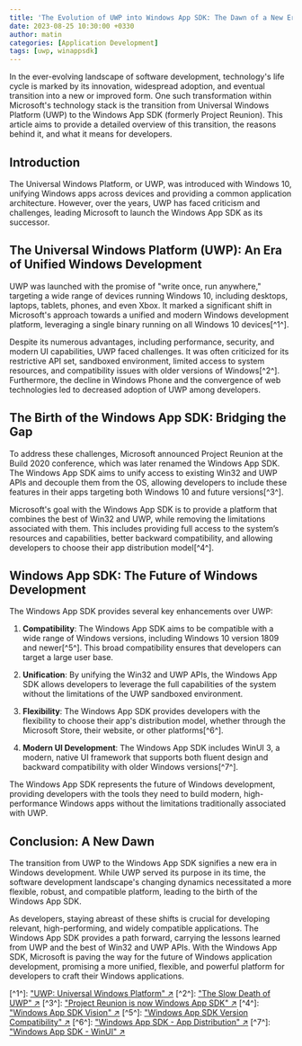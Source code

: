 ```yaml
---
title: 'The Evolution of UWP into Windows App SDK: The Dawn of a New Era'
date: 2023-08-25 10:30:00 +0330
author: matin
categories: [Application Development]
tags: [uwp, winappsdk]
---
```


In the ever-evolving landscape of software development, technology's life cycle is marked by its innovation, widespread adoption, and eventual transition into a new or improved form. One such transformation within Microsoft's technology stack is the transition from Universal Windows Platform (UWP) to the Windows App SDK (formerly Project Reunion). This article aims to provide a detailed overview of this transition, the reasons behind it, and what it means for developers.

## Introduction

The Universal Windows Platform, or UWP, was introduced with Windows 10, unifying Windows apps across devices and providing a common application architecture. However, over the years, UWP has faced criticism and challenges, leading Microsoft to launch the Windows App SDK as its successor.

## The Universal Windows Platform (UWP): An Era of Unified Windows Development

UWP was launched with the promise of "write once, run anywhere," targeting a wide range of devices running Windows 10, including desktops, laptops, tablets, phones, and even Xbox. It marked a significant shift in Microsoft's approach towards a unified and modern Windows development platform, leveraging a single binary running on all Windows 10 devices\[^1^\].

Despite its numerous advantages, including performance, security, and modern UI capabilities, UWP faced challenges. It was often criticized for its restrictive API set, sandboxed environment, limited access to system resources, and compatibility issues with older versions of Windows\[^2^\]. Furthermore, the decline in Windows Phone and the convergence of web technologies led to decreased adoption of UWP among developers.

## The Birth of the Windows App SDK: Bridging the Gap

To address these challenges, Microsoft announced Project Reunion at the Build 2020 conference, which was later renamed the Windows App SDK. The Windows App SDK aims to unify access to existing Win32 and UWP APIs and decouple them from the OS, allowing developers to include these features in their apps targeting both Windows 10 and future versions\[^3^\].

Microsoft's goal with the Windows App SDK is to provide a platform that combines the best of Win32 and UWP, while removing the limitations associated with them. This includes providing full access to the system’s resources and capabilities, better backward compatibility, and allowing developers to choose their app distribution model\[^4^\].

## Windows App SDK: The Future of Windows Development

The Windows App SDK provides several key enhancements over UWP:

1. **Compatibility**: The Windows App SDK aims to be compatible with a wide range of Windows versions, including Windows 10 version 1809 and newer\[^5^\]. This broad compatibility ensures that developers can target a large user base.

2. **Unification**: By unifying the Win32 and UWP APIs, the Windows App SDK allows developers to leverage the full capabilities of the system without the limitations of the UWP sandboxed environment.

3. **Flexibility**: The Windows App SDK provides developers with the flexibility to choose their app's distribution model, whether through the Microsoft Store, their website, or other platforms\[^6^\].

4. **Modern UI Development**: The Windows App SDK includes WinUI 3, a modern, native UI framework that supports both fluent design and backward compatibility with older Windows versions\[^7^\].

The Windows App SDK represents the future of Windows development, providing developers with the tools they need to build modern, high-performance Windows apps without the limitations traditionally associated with UWP.

## Conclusion: A New Dawn

The transition from UWP to the Windows App SDK signifies a new era in Windows development. While UWP served its purpose in its time, the software development landscape's changing dynamics necessitated a more flexible, robust, and compatible platform, leading to the birth of the Windows App SDK.

As developers, staying abreast of these shifts is crucial for developing relevant, high-performing, and widely compatible applications. The Windows App SDK provides a path forward, carrying the lessons learned from UWP and the best of Win32 and UWP APIs. With the Windows App SDK, Microsoft is paving the way for the future of Windows application development, promising a more unified, flexible, and powerful platform for developers to craft their Windows applications.

\[^1^\]: ["UWP: Universal Windows Platform" ↗](https://docs.microsoft.com/en-us/windows/uwp/get-started/universal-application-platform-guide)
\[^2^\]: ["The Slow Death of UWP" ↗](https://www.computerworld.com/article/3293429/the-slow-death-of-windows-uwp-apps.html)
\[^3^\]: ["Project Reunion is now Windows App SDK" ↗](https://devblogs.microsoft.com/projectreunion/project-reunion-is-now-windows-app-sdk/)
\[^4^\]: ["Windows App SDK Vision" ↗](https://github.com/microsoft/ProjectReunion#the-project-reunion-vision)
\[^5^\]: ["Windows App SDK Version Compatibility" ↗](https://docs.microsoft.com/en-us/windows/apps/windows-app-sdk/project-reunion)
\[^6^\]: ["Windows App SDK - App Distribution" ↗](https://docs.microsoft.com/en-us/windows/apps/windows-app-sdk/deploy-packaged-apps)
\[^7^\]: ["Windows App SDK - WinUI" ↗](https://docs.microsoft.com/en-us/windows/apps/winui/winui3/)